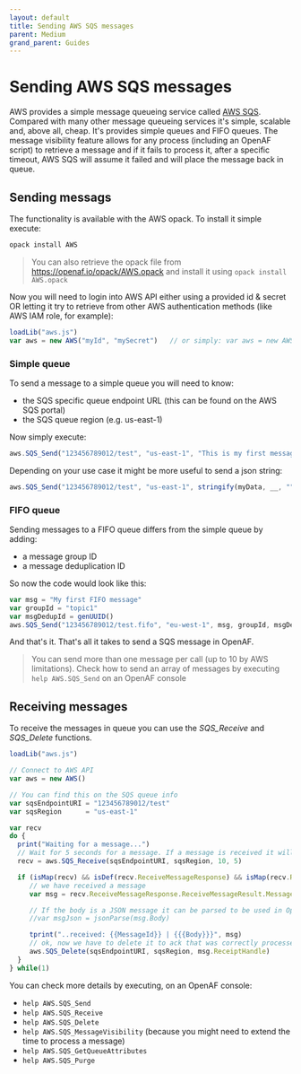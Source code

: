 ```yaml
---
layout: default
title: Sending AWS SQS messages
parent: Medium
grand_parent: Guides
---
```


# Sending AWS SQS messages

AWS provides a simple message queueing service called [AWS SQS](https://aws.amazon.com/sqs/). Compared with many other message queueing services it's simple, scalable and, above all, cheap. It's provides simple queues and FIFO queues. The message visibility feature allows for any process (including an OpenAF script) to retrieve a message and if it fails to process it, after a specific timeout, AWS SQS will assume it failed and will place the message back in queue.

## Sending messags

The functionality is available with the AWS opack. To install it simple execute:

````javascript
opack install AWS
````

> You can also retrieve the opack file from https://openaf.io/opack/AWS.opack and install it using ````opack install AWS.opack````

Now you will need to login into AWS API either using a provided id & secret OR letting it try to retrieve from other AWS authentication methods (like AWS IAM role, for example):

````javascript
loadLib("aws.js")
var aws = new AWS("myId", "mySecret")   // or simply: var aws = new AWS()
````

### Simple queue

To send a message to a simple queue you will need to know:

* the SQS specific queue endpoint URL (this can be found on the AWS SQS portal)
* the SQS queue region (e.g. us-east-1)

Now simply execute:

````javascript
aws.SQS_Send("123456789012/test", "us-east-1", "This is my first message")
````

Depending on your use case it might be more useful to send a json string:

````javascript
aws.SQS_Send("123456789012/test", "us-east-1", stringify(myData, __, ""))
````

### FIFO queue

Sending messages to a FIFO queue differs from the simple queue by adding:

* a message group ID
* a message deduplication ID

So now the code would look like this:

````javascript
var msg = "My first FIFO message"
var groupId = "topic1"
var msgDedupId = genUUID()
aws.SQS_Send("123456789012/test.fifo", "eu-west-1", msg, groupId, msgDedupId)
````

And that's it. That's all it takes to send a SQS message in OpenAF.

> You can send more than one message per call (up to 10 by AWS limitations). Check how to send an array of messages by executing ````help AWS.SQS_Send```` on an OpenAF console

## Receiving messages

To receive the messages in queue you can use the _SQS_Receive_ and _SQS_Delete_ functions.

````javascript
loadLib("aws.js")

// Connect to AWS API
var aws = new AWS()

// You can find this on the SQS queue info
var sqsEndpointURI = "123456789012/test"
var sqsRegion      = "us-east-1"

var recv
do {
  print("Waiting for a message...")
  // Wait for 5 seconds for a message. If a message is received it will promise to handle it in 10 seconds (otherwise it will go back to SQS automatically)
  recv = aws.SQS_Receive(sqsEndpointURI, sqsRegion, 10, 5)

  if (isMap(recv) && isDef(recv.ReceiveMessageResponse) && isMap(recv.ReceiveMessageResponse.ReceiveMessageResult)) {
     // we have received a message
     var msg = recv.ReceiveMessageResponse.ReceiveMessageResult.Message

     // If the body is a JSON message it can be parsed to be used in OpenAF
     //var msgJson = jsonParse(msg.Body)

     tprint("..received: {{MessageId}} | {{{Body}}}", msg)
     // ok, now we have to delete it to ack that was correctly processed
     aws.SQS_Delete(sqsEndpointURI, sqsRegion, msg.ReceiptHandle)
  }
} while(1)
````

You can check more details by executing, on an OpenAF console:

* ````help AWS.SQS_Send````
* ````help AWS.SQS_Receive````
* ````help AWS.SQS_Delete````
* ````help AWS.SQS_MessageVisibility```` (because you might need to extend the time to process a message)
* ````help AWS.SQS_GetQueueAttributes````
* ````help AWS.SQS_Purge````
